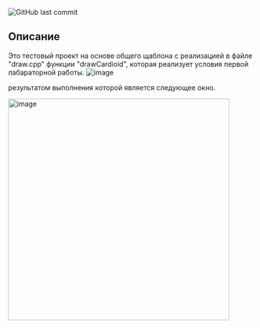 
![GitHub last commit](https://img.shields.io/github/last-commit/nick-petrovsky/labexample?color=yellow)

## Описание
Это тестовый проект на основе общего щаблона с реализацией в файле "draw.cpp" функции "drawCardioid", которая реализует условия первой лабараторной работы.
![image](https://github.com/fferikvalik/computer_graphics-test/assets/81646006/c8f2336d-8bfd-48d2-84cc-66ed21ca973c)

результатом выполнения которой является следующее окно.




<img width="452" alt="image" src="https://github.com/fferikvalik/computer_graphics-test/assets/81646006/b7abf9cd-6069-4a3d-b8b1-03ae39b5224a">


